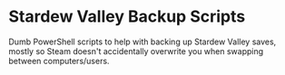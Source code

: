 # Stardew Valley Backup Scripts
Dumb PowerShell scripts to help with backing up Stardew Valley saves, mostly so Steam doesn't accidentally overwrite you when swapping between computers/users.
